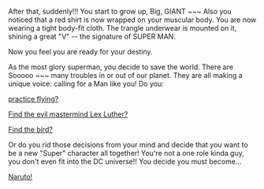 After that, suddenly!!! You start to grow up, Big, GIANT ~~~ 
Also you noticed that a red shirt is now wrapped on your muscular body.
You are now wearing a tight body-fit cloth.
The trangle underwear is mounted on it, shining a great "V" 
-- the signature of SUPER MAN.

Now you feel you are ready for your destiny.

As the most glory superman, you decide to save the world. 
There are Sooooo ~~~ many troubles in or out of our planet.
They are all making a unique voice:  calling for a Man like you! Do you: 

[practice flying?](../super-powers/practice-flying.md)

[Find the evil mastermind Lex Luther?](./lex-luther/find-lex-luther.md)

[Find the bird?](../find-bird/bird.md)

Or do you rid those decisions from your mind and decide that you want to be a new "Super" character all together! You're not a one role kinda guy, you don't even fit into the DC universe!! You decide you must become... 

[Naruto!](../naruto/seventh-hokage.md)